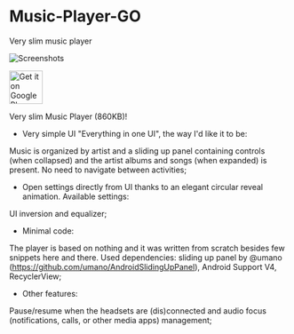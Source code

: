 # Music-Player-GO
Very slim music player

![Screenshots](https://i.imgur.com/t2C7dGk.png)

<a href="https://play.google.com/apps/testing/com.iven.musicplayergo" target="_blank">
  <img alt="Get it on Google Play"
       src="https://play.google.com/intl/en_us/badges/images/generic/en-play-badge.png" height="60"/>
</a>


Very slim Music Player (860KB)!

- Very simple UI "Everything in one UI", the way I'd like it to be:

Music is organized by artist and a sliding up panel containing controls (when collapsed) and the artist albums and songs (when expanded) is present.  No need to navigate between activities;

-  Open settings directly from UI thanks to an elegant circular reveal animation. Available settings: 

UI inversion and equalizer;

- Minimal code:

The player is based on nothing and it was written from scratch besides few snippets here and there. 
Used dependencies: sliding up panel by @umano (https://github.com/umano/AndroidSlidingUpPanel), Android Support V4, RecyclerView;

- Other features: 

Pause/resume when the headsets are (dis)connected and audio focus (notifications, calls, or other media apps) management;
